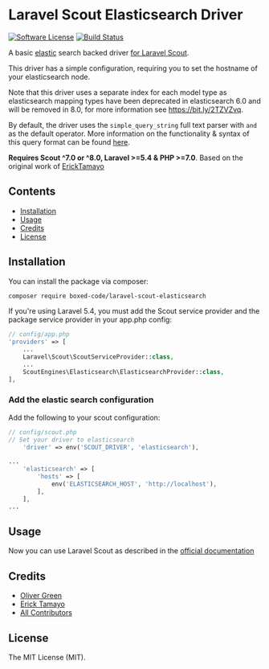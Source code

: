 # Laravel Scout Elasticsearch Driver

[![Software License](https://img.shields.io/badge/license-MIT-brightgreen.svg?style=flat-square)](LICENSE.md)
[![Build Status](https://travis-ci.com/boxed-code/laravel-scout-elasticsearch.svg?branch=master)](https://travis-ci.com/boxed-code/laravel-scout-elasticsearch)

A basic [elastic](https://www.elastic.co/products/elasticsearch) search backed driver [for Laravel Scout](https://laravel.com/docs/6.0/scout). 

This driver has a simple configuration, requiring you to set the hostname of your elasticsearch node.

Note that this driver uses a separate index for each model type as elasticsearch mapping types have been deprecated in elasticsearch 6.0 and will be removed in 8.0, for more information see https://bit.ly/2TZVZvq.

By default, the driver uses the `simple_query_string` full text parser with `and` as the default operator. More information on the functionality & syntax of this query format can be found [here](https://www.elastic.co/guide/en/elasticsearch/reference/current/query-dsl-simple-query-string-query.html).

**Requires Scout ^7.0 or ^8.0, Laravel >=5.4 & PHP >=7.0**. Based on the original work of [ErickTamayo](https://github.com/ErickTamayo/laravel-scout-elastic)

## Contents

- [Installation](#installation)
- [Usage](#usage)
- [Credits](#credits)
- [License](#license)

## Installation

You can install the package via composer:

``` bash
composer require boxed-code/laravel-scout-elasticsearch
```

If you're using Laravel 5.4, you must add the Scout service provider and the package service provider in your app.php config:

```php
// config/app.php
'providers' => [
    ...
    Laravel\Scout\ScoutServiceProvider::class,
    ...
    ScoutEngines\Elasticsearch\ElasticsearchProvider::class,
],
```

### Add the elastic search configuration

Add the following to your scout configuration:

```php
// config/scout.php
// Set your driver to elasticsearch
    'driver' => env('SCOUT_DRIVER', 'elasticsearch'),

...
    'elasticsearch' => [
        'hosts' => [
            env('ELASTICSEARCH_HOST', 'http://localhost'),
        ],
    ],
...
```

## Usage

Now you can use Laravel Scout as described in the [official documentation](https://laravel.com/docs/5.8/scout)

## Credits

- [Oliver Green](https://github.com/olsgreen)
- [Erick Tamayo](https://github.com/ericktamayo)
- [All Contributors](../../contributors)

## License

The MIT License (MIT).
